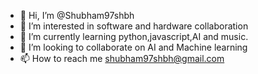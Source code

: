- 👋 Hi, I’m @Shubham97shbh
- 👀 I’m interested in software and hardware collaboration
- 🌱 I’m currently learning python,javascript,AI and music.
- 💞️ I’m looking to collaborate on AI and Machine learning
- 📫 How to reach me shubham97shbh@gmail.com

<!---
Shubham97shbh/Shubham97shbh is a ✨ special ✨ repository because its `README.md` (this file) appears on your GitHub profile.
You can click the Preview link to take a look at your changes.
--->
